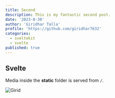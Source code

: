 ```yaml
---
title: Second
description: This is my fantastic second post.
date: '2023-8-30'
author: 'Giridhar Talla'
profile: 'https://github.com/giridhar7632'
categories:
  - sveltekit
  - svelte
published: true
---
```


## Svelte

Media inside the **static** folder is served from `/`.

![Girid](/favicon.png)
